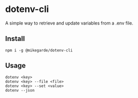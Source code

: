 # dotenv-cli

A simple way to retrieve and update variables from a .env file.

## Install

```shell
npm i -g @mikegarde/dotenv-cli
```

## Usage

```shell
dotenv <key>
dotenv <key> --file <file>
dotenv <key> --set <value>
dotenv --json
```
